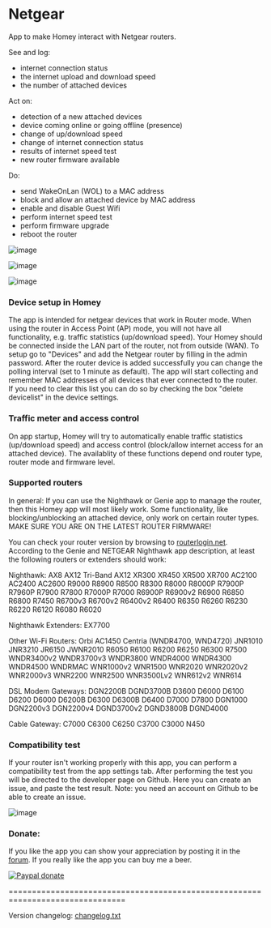 # Netgear #

App to make Homey interact with Netgear routers.

See and log:
* internet connection status
* the internet upload and download speed
* the number of attached devices

Act on:
* detection of a new attached devices
* device coming online or going offline (presence)
* change of up/download speed
* change of internet connection status
* results of internet speed test
* new router firmware available

Do:
* send WakeOnLan (WOL) to a MAC address
* block and allow an attached device by MAC address
* enable and disable Guest Wifi
* perform internet speed test
* perform firmware upgrade
* reboot the router

![image][mobile-card-image]

![image][flow-cards-image]

![image][insights-image]

### Device setup in Homey ###
The app is intended for netgear devices that work in Router mode. When using the router in Access Point (AP) mode, you will not have all functionality, e.g. traffic statistics (up/download speed). Your Homey should be connected inside the LAN part of the router, not from outside (WAN). To setup go to "Devices" and add the Netgear router by filling in the admin password. After the router device is added successfully you can change the polling interval (set to 1 minute as default). The app will start collecting and remember MAC addresses of all devices that ever connected to the router. If you need to clear this list you can do so by checking the box "delete devicelist" in the device settings.

### Traffic meter and access control ###
On app startup, Homey will try to automatically enable traffic statistics (up/download speed) and access control (block/allow internet access for an attached device). The availablity of these functions depend ond router type, router mode and firmware level.

### Supported routers ###
In general: If you can use the Nighthawk or Genie app to manage the router, then this Homey app will most likely work. Some functionality, like blocking/unblocking an attached device, only work on certain router types. MAKE SURE YOU ARE ON THE LATEST ROUTER FIRMWARE!

You can check your router version by browsing to [routerlogin.net](http://routerlogin.net/currentsetting.htm). According to the Genie and NETGEAR Nighthawk app description, at least the following routers or extenders should work:

Nighthawk: AX8 AX12 Tri-Band AX12 XR300 XR450 XR500 XR700 AC2100 AC2400 AC2600 R9000 R8900 R8500 R8300 R8000 R8000P R7900P R7960P R7900 R7800 R7000P R7000 R6900P R6900v2 R6900 R6850 R6800 R7450 R6700v3 R6700v2 R6400v2 R6400 R6350 R6260 R6230 R6220 R6120 R6080 R6020

Nighthawk Extenders: EX7700

Other Wi-Fi Routers: Orbi AC1450 Centria (WNDR4700, WND4720) JNR1010 JNR3210 JR6150 JWNR2010 R6050 R6100 R6200  R6250 R6300 R7500 WNDR3400v2 WNDR3700v3 WNDR3800 WNDR4000 WNDR4300 WNDR4500 WNDRMAC WNR1000v2 WNR1500 WNR2020 WNR2020v2 WNR2000v3 WNR2200 WNR2500 WNR3500Lv2 WNR612v2 WNR614

DSL Modem Gateways: DGN2200B DGND3700B D3600 D6000 D6100 D6200 D6000 D6200B D6300 D6300B D6400 D7000 D7800 DGN1000 DGN2200v3 DGN2200v4 DGND3700v2 DGND3800B DGND4000

Cable Gateway: C7000 C6300 C6250 C3700 C3000 N450

### Compatibility test ###
If your router isn't working properly with this app, you can perform a compatibility test from the app settings tab. After performing the test you will be directed to the developer page on Github. Here you can create an issue, and paste the test result. Note: you need an account on Github to be able to create an issue.

![image][compatibility-test-image]

### Donate: ###
If you like the app you can show your appreciation by posting it in the [forum].
If you really like the app you can buy me a beer.

[![Paypal donate][pp-donate-image]][pp-donate-link]

===============================================================================

Version changelog: [changelog.txt]

[forum]: https://community.athom.com/t/2259
[pp-donate-link]: https://www.paypal.com/cgi-bin/webscr?cmd=_s-xclick&hosted_button_id=VB7VKG5Y28M6N
[pp-donate-image]: https://www.paypalobjects.com/en_US/i/btn/btn_donate_SM.gif
[mobile-card-image]: https://discourse-cdn-sjc1.com/business4/uploads/athom/original/2X/f/f202c133b76496a5b7e9f0714a86e38bf139ff31.png
[flow-cards-image]: https://discourse-cdn-sjc1.com/business4/uploads/athom/original/2X/6/602d209a4804d55ddcb1ac6f2ee925b2ca2e25dd.jpeg
[insights-image]: https://forum.athom.com/uploads/editor/qj/l7hpjcacn1qf.png
[compatibility-test-image]: https://discourse-cdn-sjc1.com/business4/uploads/athom/optimized/2X/6/68486f6ed7c8ec0acbdf4f5a9b360892b074f030_1_514x500.jpeg
[changelog.txt]: https://github.com/gruijter/com.gruijter.netgear/blob/master/changelog.txt
